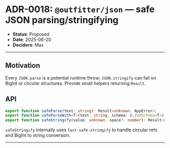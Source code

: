# ADR-0018: `@outfitter/json` — safe JSON parsing/stringifying

- **Status**: Proposed
- **Date**: 2025-06-20
- **Deciders**: Max

---

## Motivation

Every `JSON.parse` is a potential runtime throw; `JSON.stringify` can fail on BigInt or circular structures. Provide small helpers returning `Result`.

## API

```ts
export function safeParse(text: string): Result<unknown, AppError>;
export function safeParseWith<T>(text: string, schema: z.ZodSchema<T>): Result<T, AppError>;
export function safeStringify(value: unknown, space?: number): Result<string, AppError>;
```

`safeStringify` internally uses `fast-safe-stringify` to handle circular refs and BigInt to string conversion.

---
